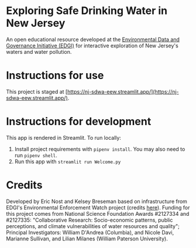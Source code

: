 # Exploring Safe Drinking Water in New Jersey
An open educational resource developed at the [Environmental Data and Governance Initiative (EDGI)](//envirodatagov.org) for interactive exploration of New Jersey's waters and water pollution.

# Instructions for use
This project is staged at [https://nj-sdwa-eew.streamlit.app/](https://nj-sdwa-eew.streamlit.app/).

# Instructions for development
This app is rendered in Streamlit. To run locally:

1. Install project requirements with `pipenv install`. You may also need to run `pipenv shell`.
2. Run this app with `streamlit run Welcome.py`

# Credits
Developed by Eric Nost and Kelsey Breseman based on infrastructure from EDGI's Environmental Enforcement Watch project (credits [here](https://environmentalenforcementwatch.org/about/people)). Funding for this project comes from National Science Foundation Awards #2127334 and #2127335: "Collaborative Research: Socio-economic patterns, public perceptions, and climate vulnerabilities of water resources and quality"; Principal Investigators: William D'Andrea (Columbia), and  Nicole Davi, Marianne Sullivan, and Lilian Milanes (William Paterson University).
